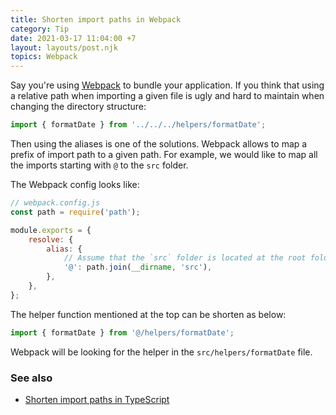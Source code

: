 ```yaml
---
title: Shorten import paths in Webpack
category: Tip
date: 2021-03-17 11:04:00 +7
layout: layouts/post.njk
topics: Webpack
---
```


Say you're using [Webpack](https://webpack.js.org) to bundle your application.
If you think that using a relative path when importing a given file is ugly and hard to maintain when changing the directory structure:

```js
import { formatDate } from '../../../helpers/formatDate';
```

Then using the aliases is one of the solutions. Webpack allows to map a prefix of import path to a given path. For example, we would like to map all the imports starting with `@` to the `src` folder.

The Webpack config looks like:

```js
// webpack.config.js
const path = require('path');

module.exports = {
    resolve: {
        alias: {
            // Assume that the `src` folder is located at the root folder
            '@': path.join(__dirname, 'src'),
        },
    },
};
```

The helper function mentioned at the top can be shorten as below:

```js
import { formatDate } from '@/helpers/formatDate';
```

Webpack will be looking for the helper in the `src/helpers/formatDate` file.

### See also

-   [Shorten import paths in TypeScript](/shorten-import-paths-in-typescript.html)

